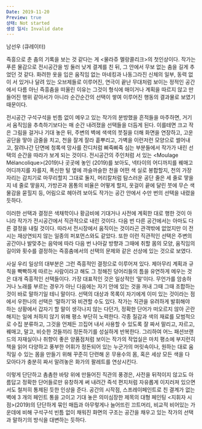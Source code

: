 ```yaml
---
Date: 2019-11-20
Preview: true
상태: Not started
생성 일시: Invalid date
---
```

남선우 (큐레이터)

  

  

즉흥으로 춘 춤의 기록을 보는 것 같다는 게 <물라쥬 멜랑콜리크>의 첫인상이다. 작가는 푸른 물감으로 전시공간을 빙 둘러 낮게 결계를 친 뒤, 그 안에서 무보 없는 춤을 길게 추었던 것 같다. 화려한 옷을 입은 움직임 없는 마네킹과 나동그라진 신체의 일부, 동력 없이 서 있거나 달려 있는 오브제들로 이루어진, 연극이 끝난 무대처럼 보이는 정적인 공간에서 다름 아닌 즉흥춤을 떠올린 이유는 그것이 형식에 매이거나 계획을 따르지 않고 만들어진 행위 같아서가 아니라 순간순간의 선택이 쌓여 이루어진 행동의 결과물로 보였기 때문이다.

전시공간 구석구석을 빈틈 없이 메우고 있는 작가의 분방했을 흔적들을 마주하면, 거기서 움직임을 추측하기보다는 매 순간 내려졌을 선택들을 더듬게 된다. 이를테면 크고 작은 그림을 걸거나 기대 놓은 뒤, 주변의 벽에 색색의 붓질을 더해 화면을 연장하고, 고운 공단을 땋아 금줄을 치고, 천을 잘게 잘라 흩뿌리고, 가벽을 이런저런 모양으로 썰어내고, 잘려나간 단면에 청록색 망사를 잔디처럼 삐죽삐죽 심는 부분들에서 작가가 내린 선택의 순간을 따라가 보게 되는 것이다. 전시공간의 주인처럼 서 있는 <Moulage Mélancolique>(2019)나 곳곳에 놓인 <Bag with You>(2019)를 보아도, 넥타이의 어디까지를 꿰매고 어디까지를 자를지, 폭신한 털 옆에 까슬까슬한 천을 어떤 색 실로 봉합할지, 천의 가장자리는 감치기로 마무리할지 그대로 둘지, 머리칼처럼 탐스러운 공단 줄은 세 줄로 땋을지 네 줄로 땋을지, 가방끈과 몸통의 비율은 어떻게 할지, 옷걸이 끝에 달린 붓에 무슨 색 물감을 묻힐지 등, 어림으로 헤아려 보아도 작가는 공간 안에서 수만 번의 선택을 내렸을 듯하다.

이러한 선택과 결정은 색채학이나 황금비에 기대거나 사전에 계획한 대로 행한 것이 아니라 작가가 전시공간에서 직관적으로 내린 것이다. 다음 번 다른 공간에서는 아마도 다른 결정을 내릴 것이다. 따라서 전시장에서 움직이는 것이라곤 관객밖에 없었지만 이 전시는 재상연되지 않는 일종의 퍼포먼스와도 같았다. 또한 이런 직관적인 선택은 주변의 공간이나 발맞추는 음악에 따라 다음 번 나아갈 방향과 그때에 취할 몸의 모양, 움직임의 길이와 횟수를 결정하는 즉흥춤에서의 선택의 문제와 같은 선상에 있는 것으로 보였다.

사실 우리 일상의 대부분은 그런 즉흥적인 결정으로 이루어져 있다. 제아무리 계획과 규칙을 빡빡하게 따르는 사람이라고 해도 그 정해진 덩어리들의 틈을 유연하게 메우는 것은 대개 즉흥적인 선택들이다. 가장 대표적인 것은 일상적인 ‘말’이다. 무언가를 암송하거나 노래를 부르는 경우가 아닌 다음에는 자기 안에 있는 것을 꺼내 그때 그때 조합하는 것이 바로 말하기일 테니 말이다. 선택의 대상과 목록이 자기에게 이미 있는 것이라는 점에서 우한나의 선택은 ‘말하기’와 비견할 수도 있다. 작가는 직관을 유려하게 발휘해야 하는 상황에서 갑자기 할 말이 생각나지 않는 다던가, 정확한 단어가 떠오르지 않아 곤란해지는 일에 처하지 않기 위해 평소 부단히 노력한다. 각종 질감과 색의 재료를 모범적으로 수집 분류하고, 그것을 언제든 끄집어 내서 사용할 수 있도록 잘 짜서 말리고, 자르고, 꿰매고, 말고, 비슷한 것들끼리 정돈하기를 성실하게 반복한다. 그리하여 어느 패션브랜드의 자재실이나 취향이 좋은 양품점처럼 보이는 작가의 작업실은 마치 평소에 부지런히 책을 읽어 다양하고 풍부한 어휘가 정돈되어 있는 누군가의 머릿속이나, 원하는 대로 움직일 수 있는 몸을 만들기 위해 꾸준히 단련해 온 무용수의 몸, 혹은 세상 모든 색을 다 모아다가 충분히 짜서 말려놓은 화가의 팔레트를 연상시킨다.

이렇게 단단하고 촘촘한 바탕 위에 만들어진 직관의 풍경은, 사전을 뒤적이지 않고도 아름답고 정확한 단어들로만 유창하게 써 내려간 즉석 편지처럼 자유롭게 이지러져 있으면서도 철저히 통제된 듯한 인상을 준다. 공간의 시작점, 스프레이페인트로 친 결계가 없는 벽에 3 개의 페인트 통을 고이고 기대 놓은 의미심장한 제목의 대형 페인팅 <지휘자 시점>(2019)의 단단하게 묶인 매듭과 아무렇게나 늘어뜨린 끄트머리, 비교적 비어있는 가운데에 비해 구석구석 빈틈 없이 채워진 화면의 구조는 공간을 채우고 있는 작가의 선택과 말하기의 방식을 대변하는 듯하다.